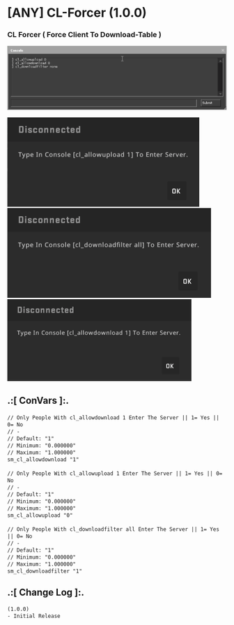 # [ANY] CL-Forcer (1.0.0)

### CL Forcer ( Force Client To Download-Table )

![alt text](https://github.com/oqyh/CL-Forcer/blob/main/img/1.png?raw=true)

![alt text](https://github.com/oqyh/CL-Forcer/blob/main/img/2.png)
![alt text](https://github.com/oqyh/CL-Forcer/blob/main/img/3.png)
![alt text](https://github.com/oqyh/CL-Forcer/blob/main/img/4.png)



## .:[ ConVars ]:.
```
// Only People With cl_allowdownload 1 Enter The Server || 1= Yes || 0= No
// -
// Default: "1"
// Minimum: "0.000000"
// Maximum: "1.000000"
sm_cl_allowdownload "1"

// Only People With cl_allowupload 1 Enter The Server || 1= Yes || 0= No
// -
// Default: "1"
// Minimum: "0.000000"
// Maximum: "1.000000"
sm_cl_allowupload "0"

// Only People With cl_downloadfilter all Enter The Server || 1= Yes || 0= No
// -
// Default: "1"
// Minimum: "0.000000"
// Maximum: "1.000000"
sm_cl_downloadfilter "1"

```


## .:[ Change Log ]:.
```
(1.0.0)
- Initial Release
```
